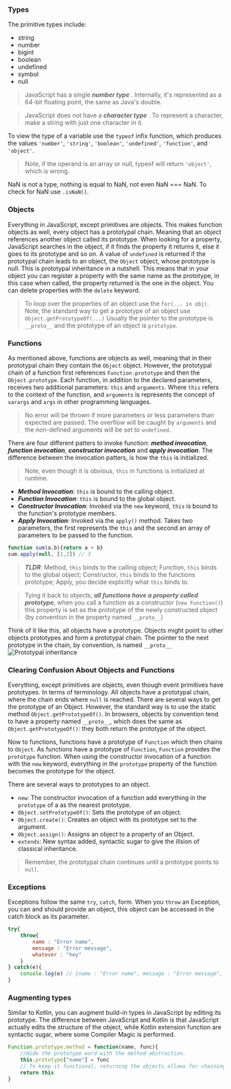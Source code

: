 ### Types
The primitive types include:

- string
- number
- bigint
- boolean
- undefined
- symbol
- null

> JavaScript has a single ***number type*** . Internally, it's represented as a 64-bit floating 
> point, the same as Java's double.

> JavaScript does not have a ***character type*** . To represent a character, make a string with just 
> one character in it.

To view the type of a variable use the `typeof` infix function, which produces the values 
`'number'`, `'string'`, `'boolean'`, `'undefined'`, `'function'`, and `'object'`. 

> Note, if the operand is an array or null, typeof will return `'object'`, which is wrong.

NaN is not a type, nothing is equal to NaN, not even NaN === NaN. To check for NaN use `.isNaN()`.

### Objects
Everything in JavaScript, except primitives are objects. 
This makes function objects as well, every object has a prototypal chain. Meaning that 
an object references another object called its prototype. When looking for a property, JavaScript 
searches in the object, if it finds the property it returns it, else it goes to its 
prototype and so on. A value of `undefined` is returned if the prototypal chain leads 
to an object, the `Object` object, whose prototype is null. This is prototypal inheritance 
in a nutshell. This means that in your object you can register a property with the same name 
as the prototype, in this case when called, the property returned is the one in the object. You can 
delete properties with the `delete` keyword. 
> To loop over the properties of an object use the `for(... in obj)`.
> Note, the standard way to get a prototype of an object use `Object.getPrototypeOf(...)` 
> Usually the pointer to the prototype is `__proto__` and the prototype of an object is `prototype`.

### Functions
As mentioned above, functions are objects as well, meaning that in their prototypal chain 
they contain the `Object` object. However, the prototypal chain of a function first references 
`Function.prototype` and then the `Object.prototype`. Each function, in addition to the 
declared parameters, receives two additional parameters: `this` and `arguments`. Where `this` refers 
to the context of the function, and `arguments` is represents the concept of `varargs` and `args` in 
other programming languages.

> No error will be thrown if more parameters or less parameters than expected are passed.
> The overflow will be caught by `arguments` and the non-defined arguments will be set to 
> `undefined`.

There are four different patters to invoke function: ***method invocation***, ***function invocation***,
***constructor invocation*** and ***apply invocation***. The difference between the invocation patters, is 
how the `this` is initialized.
> Note, even though it is obvious, `this` in functions is initialized at runtime. 
- ***Method Invocation***: `this` is bound to the calling object.
- ***Function Invocation***: `this` is bound to the global object.
- ***Constructor Invocation***: Invoked via the `new` keyword, `this` is bound to the function's prototype members.
- ***Apply Invocation***: Invoked via the `apply()` method. Takes two parameters, the first represents the `this`  and the second 
an array of parameters to be passed to the function.

```javascript
function sum(a,b){return a + b}
sum.apply(null, [1,2]) // 3
```
> ***TLDR***: Method, `this` binds to the calling object; Function, `this` binds to the global object; Constructor, `this` binds to the functions prototype; Apply, you decide explicitly what `this` binds to. 

> Tying it back to objects, ***all functions have a property called prototype***, when you call a function as a constructor 
> (`new Function()`) this property is set as the prototype of the newly constructed object (by 
> convention in the property named `__proto__`)

Think of it like this, all objects have a prototype. 
Objects might point to other objects prototypes and form a prototypal chain.
The pointer to the next prototype in the chain, by convention, is named `__proto__`
![Prototypal inheritance](https://developer.mozilla.org/en-US/docs/Learn/JavaScript/Objects/Object_prototypes/mydate-prototype-chain.svg)

### Clearing Confusion About Objects and Functions
Everything, except primitives are objects, even though event primitives have prototypes. In terms of terminology. All objects have a 
prototypal chain, where the chain ends where `null` is reached. There are several ways to get the prototype of an Object. However, the 
standard way is to use the static method `Object.getPrototypeOf()`. In browsers, objects by convention tend to have a property named 
`__proto__`, which does the same as `Object.getPrototypeOf()`: they both return the prototype of the object.

Now to functions, functions have a prototype of `Function` which then chains to `Object`. As functions have a prototype of `Function`, 
`Function` provides the `prototype` function. When using the constructor invocation of a function with the `new` keyword, everything in the 
`prototype` property of the function becomes the prototype for the object.

There are several ways to prototypes to an object. 
- `new`: The constructor invocation of a function add everything in the `prototype` of a as the nearest prototype.
- `Object.setPrototypeOf()`: Sets the prototype of an object.
- `Object.create()`: Creates an object with its prototype set to the argument.
- `Object.assign()`: Assigns an object to a property of an Object.
- `extends`: New syntax added, syntactic sugar to give the illsion of classical inheritance.

> Remember, the prototypal chain continues until a prototype points to `null`.

### Exceptions
Exceptions follow the same `try`, `catch`, form. When you `throw` an Exception, you can and should 
provide an object, this object can be accessed in the catch block as its parameter.
```javascript
try{
    throw{
        name : "Error name",
        message : "Error message",
        whatever : "hey"
    }
} catch(e){
    console.log(e) // {name : "Error name", message : "Error message", whatever : "hey"}
}
```
### Augmenting types
Similar to Kotlin, you can augment build-in types in JavaScript by editing its prototype. The difference 
between JavaScript and Kotlin is that JavaScript actually edits the structure of the object, while Kotlin 
extension function are syntactic sugar, where some Compiler Magic is performed. 
```javascript
Function.prototype.method = function(name, func){
    //Hide the prototype word with the method abstraction.
    this.prototype["name"] = func
    // To keep it functional, returning the objects allows for chaining.
    return this
}
```

